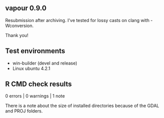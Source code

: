 ## vapour 0.9.0

Resubmission after archiving. I've tested for lossy casts on clang with -Wconversion. 

Thank you! 

## Test environments

* win-builder (devel and release)
* Linux ubuntu 4.2.1

## R CMD check results

0 errors | 0 warnings | 1 note

There is a note about the size of installed directories  because 
 of the GDAL and PROJ folders. 


